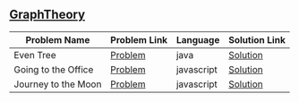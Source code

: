 ## [GraphTheory](https://www.hackerrank.com/domains/algorithms/graph-theory)

|Problem Name|Problem Link|Language|Solution Link|
---|---|---|---
|Even Tree|[Problem](https://www.hackerrank.com/challenges/even-tree/problem)|java|[Solution](./EvenTree.java)|
|Going to the Office|[Problem](https://www.hackerrank.com/challenges/going-office/problem)|javascript|[Solution](./going-office.js)|
|Journey to the Moon|[Problem](https://www.hackerrank.com/challenges/journey-to-the-moon/problem)|javascript|[Solution](./journey-to-the-moon.js)|
